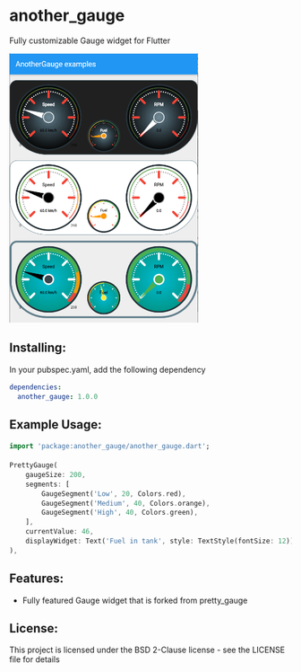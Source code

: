 # another_gauge
Fully customizable Gauge widget for Flutter

<img src="https://github.com/BS-Wissem/another_gauge/raw/master/GaugeExample.png" height="480px" >

## Installing:
In your pubspec.yaml, add the following dependency
```yaml
dependencies:
  another_gauge: 1.0.0
```

## Example Usage:
```dart
import 'package:another_gauge/another_gauge.dart';

PrettyGauge(
    gaugeSize: 200,
    segments: [
        GaugeSegment('Low', 20, Colors.red),
        GaugeSegment('Medium', 40, Colors.orange),
        GaugeSegment('High', 40, Colors.green),
    ],
    currentValue: 46,
    displayWidget: Text('Fuel in tank', style: TextStyle(fontSize: 12)),
),

```
## Features:
* Fully featured Gauge widget that is forked from pretty_gauge


## License:
This project is licensed under the BSD 2-Clause license - see the LICENSE file for details